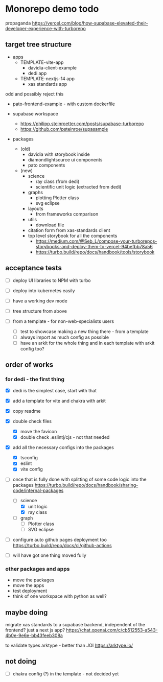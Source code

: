 
# Monorepo demo todo

propaganda
<https://vercel.com/blog/how-supabase-elevated-their-developer-experience-with-turborepo>

## target tree structure

- apps
  - TEMPLATE-vite-app
    - davidia-client-example
    - dedi app
  - TEMPLATE-nextjs-14 app
    - xas standards app
  
odd and possibly reject this

- pato-frontend-example - with custom dockerfile

- supabase workspace
  - <https://philipp.steinroetter.com/posts/supabase-turborepo>
  - <https://github.com/psteinroe/supasample>

- packages 
  - (old)
    - davidia with storybook inside 
    - diamondlightsource ui components
    - pato components
  - (new)
    - science
      - ray class (from dedi)
      - scientific unit logic (extracted from dedi)
    - graphs
      - plotting Plotter class
      - svg eclipse
    - layouts
      - from frameworks comparison
    - utils 
      - download file
    - citation form from xas-standards client
    - top level storybook for all the components
      - <https://medium.com/@Seb_L/compose-your-turborepos-storybooks-and-deploy-them-to-vercel-94befbb78a56>
      - <https://turbo.build/repo/docs/handbook/tools/storybook>

## acceptance tests

- [ ] deploy UI libraries to NPM with turbo
- [ ] deploy into kubernetes easily
- [ ] have a working dev mode
- [ ] tree structure from above

- [ ] from a template - for non-web-specialists users
  - [ ] test to showcase making a new thing there - from a template
  - [ ] always import as much config as possible
  - [ ] have an arkit for the whole thing and in each template with arkit config too?

## order of works

### for dedi - the first thing
 
- [x] dedi is the simplest case, start with that
- [x] add a template for vite and chakra with arkit
- [x] copy readme

- [x] double check files
  - [x] move the favicon
  - [x] double check .eslintj/cjs - not that needed

- [x] add all the necessary configs into the packages
  - [x] tsconfig
  - [x] eslint
  - [x] vite config

- [ ] once that is fully done with splitting of some code logic into the packages  https://turbo.build/repo/docs/handbook/sharing-code/internal-packages
  - [ ] science 
    - [x] unit logic
    - [x] ray class
  - [ ] graph
    - [ ] Plotter class
    - [ ] SVG eclipse

- [ ] configure auto github pages deployment too https://turbo.build/repo/docs/ci/github-actions

- [ ] will have got one thing moved fully

### other packages and apps

- move the packages
- move the apps
- test deployment
- think of one workspace with python as well?

## maybe doing

migrate xas standards to a supabase backend, independent of the frontend? just a next js app?
<https://chat.openai.com/c/cb512553-a543-4b0e-9e6e-bb43feeb308a>

to validate types arktype - better than JOI
<https://arktype.io/>

## not doing
- [ ] chakra config (?) in the template - not decided yet
